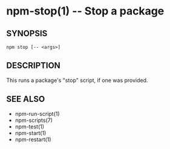 npm-stop(1) -- Stop a package
=============================








<extoc></extoc>

## SYNOPSIS

    npm stop [-- <args>]

## DESCRIPTION

This runs a package's "stop" script, if one was provided.

## SEE ALSO

* npm-run-script(1)
* npm-scripts(7)
* npm-test(1)
* npm-start(1)
* npm-restart(1)
